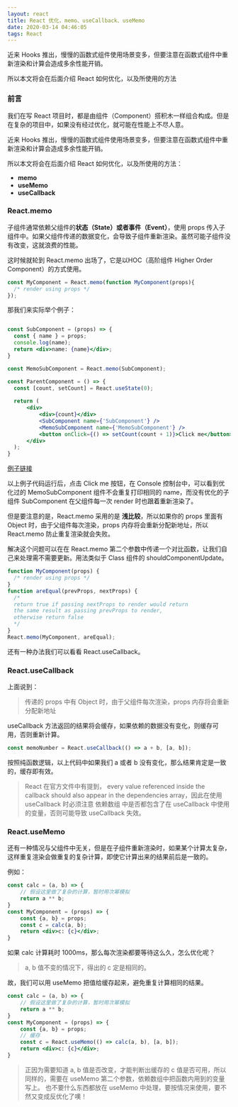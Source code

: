 ```yaml
---
layout: react
title: React 优化，memo、useCallback、useMemo
date: 2020-03-14 04:46:05
tags: React
---
```



近来 Hooks 推出，慢慢的函数式组件使用场景变多，但要注意在函数式组件中重新渲染和计算会造成多余性能开销。

所以本文将会在后面介绍 React 如何优化，以及所使用的方法

<!-- more -->

### 前言

我们在写 React 项目时，都是由组件（Component）搭积木一样组合构成。但是在复杂的项目中，如果没有经过优化，就可能在性能上不尽人意。

近来 Hooks 推出，慢慢的函数式组件使用场景变多，但要注意在函数式组件中重新渲染和计算会造成多余性能开销。

所以本文将会在后面介绍 React 如何优化，以及所使用的方法：

- **memo**
- **useMemo**
- **useCallback**

### React.memo

子组件通常依赖父组件的**状态（State）**或者**事件（Event）**，使用 props 传入子组件中。如果父组件传递的数据变化，会导致子组件重新渲染。虽然可能子组件没有改变，这就浪费的性能。

这时候就轮到 React.memo 出场了，它是以HOC（高阶组件 Higher Order Component）的方式使用。

```jsx
const MyComponent = React.memo(function MyComponent(props){
  /* render using props */
});
```

那我们来实际举个例子：

```jsx

const SubComponent = (props) => {
  const { name } = props;
  console.log(name);
  return <div>name: {name}</div>;
}

const MemoSubComponent = React.memo(SubComponent);

const ParentComponent = () => {
  const [count, setCount] = React.useState(0);
  
  return (
      <div>
          <div>{count}</div>
          <SubComponent name={'SubComponent'} />
          <MemoSubComponent name={'MemoSubComponent'} />
          <button onClick={() => setCount(count + 1)}>Click me</button>
      </div>
  );
}

```
[例子链接](https://codesandbox.io/s/throbbing-water-60qt9)

以上例子代码运行后，点击 Click me 按钮，在 Console 控制台中，可以看到优化过的 MemoSubComponent 组件不会重复打印相同的 name，而没有优化的子组件 SubComponent 在父组件每一次 render 时也跟着重新渲染了。

但是要注意的是，React.memo 采用的是 **浅比较**，所以如果你的 props 里面有 Object 时，由于父组件每次渲染，props 内存将会重新分配新地址，所以 React.memo 防止重复渲染就会失败。

解决这个问题可以在在 React.memo 第二个参数中传递一个对比函数，让我们自己来处理需不需要更新。用法类似于 Class 组件的 shouldComponentUpdate。

```jsx
function MyComponent(props) {
  /* render using props */
}
function areEqual(prevProps, nextProps) {
  /*
  return true if passing nextProps to render would return
  the same result as passing prevProps to render,
  otherwise return false
  */
}
React.memo(MyComponent, areEqual);
```

还有一种办法我们可以看看 React.useCallback。

### React.useCallback

上面说到：
> 传递的 props 中有 Object 时，由于父组件每次渲染，props 内存将会重新分配新地址 

useCallback 方法返回的结果将会缓存，如果依赖的数据没有变化，则缓存可用，否则重新计算。

```jsx
const memoNumber = React.useCallback(() => a + b, [a, b]);
```
按照纯函数逻辑，以上代码中如果我们 a 或者 b 没有变化，那么结果肯定是一致的，缓存即有效。

> React 在官方文件中有提到， every value referenced inside the callback should also appear in the dependencies array，因此在使用 useCallback 时必须注意 依赖数组 中是否都包含了在 useCallback 中使用的变量，否则可能导致 useCallback 失效。


### React.useMemo

还有一种情况与父组件中无关，但是在子组件重新渲染时，如果某个计算太复杂，这样重复渲染会做重复的复杂计算，即使它计算出来的结果前后是一致的。

例如：

```jsx
const calc = (a, b) => {
    // 假设这里做了复杂的计算，暂时用次幂模拟
    return a ** b;
}
const MyComponent = (props) => {
    const {a, b} = props;
    const c = calc(a, b);
    return <div>c: {c}</div>;
}
```

如果 calc 计算耗时 1000ms，那么每次渲染都要等待这么久，怎么优化呢？
> a, b 值不变的情况下，得出的 c 定是相同的。

故，我们可以用 useMemo 把值给缓存起来，避免重复计算相同的结果。


```jsx
const calc = (a, b) => {
    // 假设这里做了复杂的计算，暂时用次幂模拟
    return a ** b;
}
const MyComponent = (props) => {
    const {a, b} = props;
    // 缓存
    const c = React.useMemo(() => calc(a, b), [a, b]);
    return <div>c: {c}</div>;
}
```

> 正因为需要知道 a, b 值是否改变，才能判断出缓存的 c 值是否可用，所以同样的，需要在 useMemo 第二个参数，依赖数组中把函数内用到的变量写上。
> 也不要什么东西都放在 useMemo 中处理，要按情况来使用，要不然又变成反优化了噢！

